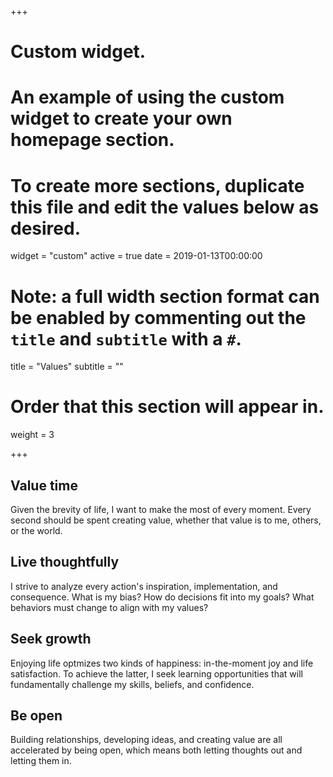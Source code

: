 +++
# Custom widget.
# An example of using the custom widget to create your own homepage section.
# To create more sections, duplicate this file and edit the values below as desired.
widget = "custom"
active = true
date = 2019-01-13T00:00:00

# Note: a full width section format can be enabled by commenting out the `title` and `subtitle` with a `#`.
title = "Values"
subtitle = ""

# Order that this section will appear in.
weight = 3

+++

## <i class="fas fa-clock" style="color:hsl(209, 100%, 50%)"></i> Value time 

Given the brevity of life, I want to make the most of every moment. Every second should be spent creating value, whether that value is to me, others, or the world. 

## <i class="fas fa-brain" style="color:hsl(209, 100%, 50%)"></i> Live thoughtfully 

I strive to analyze every action's inspiration, implementation, and consequence. What is my bias? How do decisions fit into my goals? What behaviors must change to align with my values?

## <i class="fas fa-seedling" style="color:hsl(209, 100%, 50%)"></i> Seek growth

Enjoying life optmizes two kinds of happiness: in-the-moment joy and life satisfaction. To achieve the latter, I seek learning opportunities that will fundamentally challenge my skills, beliefs, and confidence.

## <i class="fas fa-lock-open" style="color:hsl(209, 100%, 50%)"></i> Be open

Building relationships, developing ideas, and creating value are all accelerated by being open, which means both letting thoughts out and letting them in.